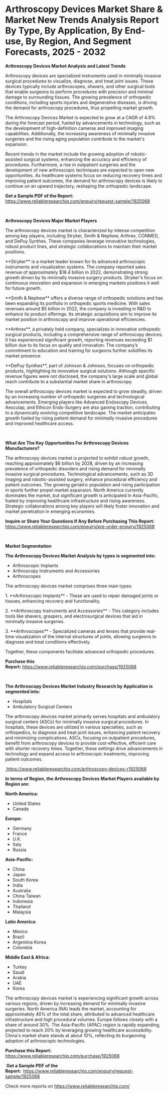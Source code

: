 <p><h1>Arthroscopy Devices Market Share & Market New Trends Analysis Report By Type, By Application, By End-use, By Region, And Segment Forecasts, 2025 - 2032</h1></p><p><strong>Arthroscopy Devices Market Analysis and Latest Trends</strong></p>
<p><p>Arthroscopy devices are specialized instruments used in minimally invasive surgical procedures to visualize, diagnose, and treat joint issues. These devices typically include arthroscopes, shavers, and other surgical tools that enable surgeons to perform procedures with precision and minimal damage to surrounding tissues. The growing prevalence of orthopedic conditions, including sports injuries and degenerative diseases, is driving the demand for arthroscopy procedures, thus propelling market growth.</p><p>The Arthroscopy Devices Market is expected to grow at a CAGR of 4.9% during the forecast period, fueled by advancements in technology, such as the development of high-definition cameras and improved imaging capabilities. Additionally, the increasing awareness of minimally invasive surgeries and the rising aging population contribute to the market's expansion. </p><p>Recent trends in the market include the growing adoption of robotic-assisted surgical systems, enhancing the accuracy and efficiency of procedures. Furthermore, a rise in outpatient surgeries and the development of new arthroscopic techniques are expected to open new opportunities. As healthcare systems focus on reducing recovery times and improving patient outcomes, the demand for arthroscopy devices is likely to continue on an upward trajectory, reshaping the orthopedic landscape.</p></p>
<p><strong>Get a Sample PDF of the Report:&nbsp;</strong> <a href="https://www.reliableresearchiq.com/enquiry/request-sample/1925068?utm_campaign=2927&utm_medium=2&utm_source=Github&utm_content=ia&utm_term=04032025&utm_id=arthroscopy-devices">https://www.reliableresearchiq.com/enquiry/request-sample/1925068</a></p>
<p>&nbsp;</p>
<p><strong>Arthroscopy Devices Major Market Players</strong></p>
<p><p>The arthroscopy devices market is characterized by intense competition among key players, including Stryker, Smith & Nephew, Arthrex, CONMED, and DePuy Synthes. These companies leverage innovative technologies, robust product lines, and strategic collaborations to maintain their market positions.</p><p>**Stryker** is a market leader known for its advanced arthroscopic instruments and visualization systems. The company reported sales revenue of approximately $18.4 billion in 2022, demonstrating strong growth driven by its minimally invasive surgery products. Stryker's focus on continuous innovation and expansion in emerging markets positions it well for future growth.</p><p>**Smith & Nephew** offers a diverse range of orthopedic solutions and has been expanding its portfolio in orthopedic sports medicine. With sales revenues around $5 billion in 2022, the company is investing in R&D to enhance its product offerings. Its strategic acquisitions aim to improve its market position in arthroscopy and improve operational efficiencies.</p><p>**Arthrex**, a privately held company, specializes in innovative orthopedic surgical products, including a comprehensive range of arthroscopy devices. It has experienced significant growth, reporting revenues exceeding $1 billion due to its focus on quality and innovation. The company’s commitment to education and training for surgeons further solidifies its market presence.</p><p>**DePuy Synthes**, part of Johnson & Johnson, focuses on orthopedic products, highlighting its innovative surgical solutions. Although specific revenue figures were not disclosed, the company's large scale and global reach contribute to a substantial market share in arthroscopy.</p><p>The overall arthroscopy devices market is expected to grow steadily, driven by an increasing number of orthopedic surgeries and technological advancements. Emerging players like Advanced Endoscopy Devices, Aesculap, and Ethicon Endo-Surgery are also gaining traction, contributing to a dynamically evolving competitive landscape. The market anticipates growth fueled by rising patient demand for minimally invasive procedures and improved healthcare access.</p></p>
<p>&nbsp;</p>
<p><strong>What Are The Key Opportunities For Arthroscopy Devices Manufacturers?</strong></p>
<p><p>The arthroscopy devices market is projected to exhibit robust growth, reaching approximately $6 billion by 2028, driven by an increasing prevalence of orthopedic disorders and rising demand for minimally invasive surgical procedures. Technological advancements, such as 3D imaging and robotic-assisted surgery, enhance procedural efficiency and patient outcomes. The growing geriatric population and rising participation in sports further propel market expansion. North America currently dominates the market, but significant growth is anticipated in Asia-Pacific, fueled by improving healthcare infrastructure and rising awareness. Strategic collaborations among key players will likely foster innovation and market penetration in emerging economies.</p></p>
<p><strong>Inquire or Share Your Questions If Any Before Purchasing This Report:</strong> <a href="https://www.reliableresearchiq.com/enquiry/pre-order-enquiry/1925068?utm_campaign=2927&utm_medium=2&utm_source=Github&utm_content=ia&utm_term=04032025&utm_id=arthroscopy-devices">https://www.reliableresearchiq.com/enquiry/pre-order-enquiry/1925068</a></p>
<p>&nbsp;</p>
<p><strong>Market Segmentation</strong></p>
<p><strong>The Arthroscopy Devices Market Analysis by types is segmented into:</strong></p>
<p><ul><li>Arthroscopic Implants</li><li>Arthroscopy Instruments and Accessories</li><li>Arthroscopes</li></ul></p>
<p><p>The arthroscopy devices market comprises three main types: </p><p>1. **Arthroscopic Implants** - These are used to repair damaged joints or tissues, enhancing recovery and functionality.</p><p>2. **Arthroscopy Instruments and Accessories** - This category includes tools like shavers, graspers, and electrosurgical devices that aid in minimally invasive surgeries.</p><p>3. **Arthroscopes** - Specialized cameras and lenses that provide real-time visualization of the internal structures of joints, allowing surgeons to diagnose and treat conditions effectively. </p><p>Together, these components facilitate advanced orthopedic procedures.</p></p>
<p><strong>Purchase this Report:&nbsp;</strong><a href="https://www.reliableresearchiq.com/purchase/1925068?utm_campaign=2927&utm_medium=2&utm_source=Github&utm_content=ia&utm_term=04032025&utm_id=arthroscopy-devices">https://www.reliableresearchiq.com/purchase/1925068</a></p>
<p>&nbsp;</p>
<p><strong>The Arthroscopy Devices Market Industry Research by Application is segmented into:</strong></p>
<p><ul><li>Hospitals</li><li>Ambulatory Surgical Centers</li></ul></p>
<p><p>The arthroscopy devices market primarily serves hospitals and ambulatory surgical centers (ASCs) for minimally invasive surgical procedures. In hospitals, these devices are utilized in various specialties, such as orthopedics, to diagnose and treat joint issues, enhancing patient recovery and minimizing complications. ASCs, focusing on outpatient procedures, benefit from arthroscopy devices to provide cost-effective, efficient care with shorter recovery times. Together, these settings drive advancements in technology and expand access to arthroscopic treatments, improving patient outcomes.</p></p>
<p><a href="https://www.reliableresearchiq.com/arthroscopy-devices-r1925068?utm_campaign=2927&utm_medium=2&utm_source=Github&utm_content=ia&utm_term=04032025&utm_id=arthroscopy-devices">&nbsp;https://www.reliableresearchiq.com/arthroscopy-devices-r1925068</a></p>
<p><strong>In terms of Region, the Arthroscopy Devices Market Players available by Region are:</strong></p>
<p>
    <p> <strong> North America: </strong>
        <ul>
            <li>United States</li>
            <li>Canada</li>
        </ul>
        </p> 
    <p> <strong> Europe: </strong>
        <ul>
            <li>Germany</li>
            <li>France</li>
            <li>U.K.</li>
            <li>Italy</li>
            <li>Russia</li>
        </ul>
        </p> 
    <p> <strong> Asia-Pacific: </strong>
        <ul>
            <li>China</li>
            <li>Japan</li>
            <li>South Korea</li>
            <li>India</li>
            <li>Australia</li>
            <li>China Taiwan</li>
            <li>Indonesia</li>
            <li>Thailand</li>
            <li>Malaysia</li>
        </ul>
        </p> 
    <p> <strong> Latin America: </strong>
        <ul>
            <li>Mexico</li>
            <li>Brazil</li>
            <li>Argentina Korea</li>
            <li>Colombia</li>
        </ul>
        </p> 
    <p> <strong> Middle East & Africa: </strong>
        <ul>
            <li>Turkey</li>
            <li>Saudi</li>
            <li>Arabia</li>
            <li>UAE</li>
            <li>Korea</li>
        </ul>
    </p>
    </p>
<p><p>The arthroscopy devices market is experiencing significant growth across various regions, driven by increasing demand for minimally invasive surgeries. North America (NA) leads the market, accounting for approximately 40% of the total share, attributed to advanced healthcare infrastructure and high procedural volumes. Europe follows closely with a share of around 30%. The Asia-Pacific (APAC) region is rapidly expanding, projected to reach 20% by leveraging growing healthcare accessibility. China's market share stands at about 10%, reflecting its burgeoning adoption of arthroscopic technologies.</p></p>
<p><strong>Purchase this Report: </strong><a href="https://www.reliableresearchiq.com/purchase/1925068?utm_campaign=2927&utm_medium=2&utm_source=Github&utm_content=ia&utm_term=04032025&utm_id=arthroscopy-devices">https://www.reliableresearchiq.com/purchase/1925068</a></p>
<p>&nbsp;<strong>Get a Sample PDF of the Report:&nbsp;&nbsp;</strong><a href="https://www.reliableresearchiq.com/enquiry/request-sample/1925068?utm_campaign=2927&utm_medium=2&utm_source=Github&utm_content=ia&utm_term=04032025&utm_id=arthroscopy-devices">https://www.reliableresearchiq.com/enquiry/request-sample/1925068</a></p>
<p><strong></strong></p>
<p>Check more reports on <a href="https://www.reliableresearchiq.com/?utm_campaign=2927&utm_medium=2&utm_source=Github&utm_content=ia&utm_term=04032025&utm_id=arthroscopy-devices">https://www.reliableresearchiq.com/</a></p>